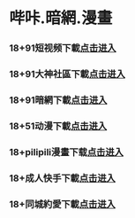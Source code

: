 # 哔咔.暗網.漫畫
### 18+91短视频下載<a rel="nofollow noopener" href="https://5bd31.idvwfgm.top/chan-4780/aff-ktWnZ" target="_blank">点击进入</a>
### 18+91大神社區下載<a rel="nofollow noopener" href="https://3de.uhgtjzs.cc/chan/GS2187/nyBw" target="_blank">点击进入</a>
### 18+91暗網下載<a rel="nofollow noopener" href="https://9c0cf.mukzwgk.cc/aff-a6SG6" target="_blank">点击进入</a>
### 18+51动漫下載<a rel="nofollow noopener" href="https://b41.pvpshtl.top/?code=ahbFk&c=16921" target="_blank">点击进入</a>
### 18+pilipili漫畫下载<a rel="nofollow noopener" href="https://883.ndejhjt.cc/?code=ar2Cz&c=16921" target="_blank">点击进入</a>
### 18+成人快手下載<a rel="nofollow noopener" href="https://0aa.hnisdpn.top/chan/ksh0885/d35q" target="_blank">点击进入</a>
### 18+同城約愛下載<a rel="nofollow noopener" href="https://b8ae.hdpaurw.top/?code=aZJ6Q&c=16921" target="_blank">点击进入</a>

